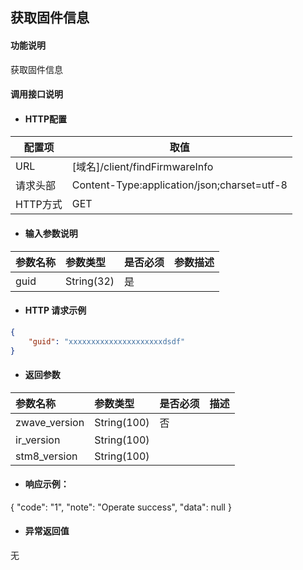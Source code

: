 ## 获取固件信息

#### 功能说明

获取固件信息

#### 调用接口说明

* #### HTTP配置

| 配置项 | 取值 |
| --- | --- |
| URL | \[域名\]/client/findFirmwareInfo|
| 请求头部 | Content-Type:application/json;charset=utf-8 |
| HTTP方式 | GET |

* #### 输入参数说明

| 参数名称 | 参数类型 | 是否必须 | 参数描述 |
| :--- | :--- | :--- | :--- |
|guid | String\(32\) | 是 | |


* #### HTTP 请求示例
```json
{
	"guid": "xxxxxxxxxxxxxxxxxxxxxdsdf"
}
```



* #### 返回参数
| 参数名称 | 参数类型 | 是否必须 | 描述 |
| :--- | :--- | :--- | :--- |
| zwave_version| String\(100\)| 否 | |
|ir_version|String\(100\)|||
|stm8_version|String\(100\)|||


* #### 响应示例：

{
    "code": "1",
    "note": "Operate success",
    "data": null
}

* #### 异常返回值

无



